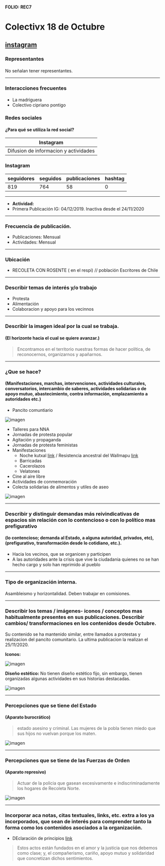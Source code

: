 #### FOLIO: REC7
# Colectivx 18 de Octubre

[instagram](https://www.instagram.com/colectivxreco18oct/)
---

### Representantes
#### 
No señalan tener representantes.

---
### Interacciones frecuentes
#### 
* La madriguera
* Colectivo cipriano pontigo

### Redes sociales
#### ¿Para qué se utiliza la red social?
| Instagram | 
|---|
|Difusion de informacion y actividades|

### **Instagram**
| seguidores | seguidos | publicaciones | hashtag 
|---|---|---|---|
|819|764|58| 0

---

* **Actividad:**   
* Primera Publicación IG: 04/12/2019. Inactiva desde el 24/11/2020

---
### Frecuencia de publicación.
* Publicaciones: Mensual
* Actividades: Mensual

---
### Ubicación
* RECOLETA CON ROSENTE ( en el respi) // población Escritores de Chile

---
### Describir temas de interés y/o trabajo
* Protesta
* Alimentación
* Colaboracion y apoyo para los vecinnos

---
### Describir la imagen ideal por la cual se trabaja.
#### (El horizonte hacia el cual se quiere avanzar.)
> Encontramos en el territorio nuestras formas de hacer política, de reconocernos, organizarnos y apañarnos.

---
### ¿Que se hace?
#### (Manifestaciones, marchas, intervenciones, actividades culturales, conversatorios, intercambio de saberes, actividades solidarias o de apoyo mutuo, abastecimiento, contra información, emplazamiento a autoridades etc.)
* Pancito comuntiario

![imagen](imagen3rec7.png)

* Talleres para NNA
* Jornadas de protesta popular
* Agitación y propaganda
* Jornadas de protesta feministas
* Manifestaciones
    * Noche kutxal [link](https://www.instagram.com/p/CDRCfscJgOO/) / Resistencia ancestral del Wallmapu [link](https://www.instagram.com/p/CDdAgx0J_l-/)
    * Barricadas
    * Cacerolazos
    * Velatones
* Cine al aire libre
* Actividades de conmemoración
* Colecta solidarias de alimentos y utiles de aseo

![imagen](imagen4rec7.png)

---
### Describir y distinguir demandas más reivindicativas de espacios sin relación con lo contencioso o con lo político mas prefigurativo
#### (lo contencioso; demanda al Estado, a alguna autoridad, privados, etc), (prefigurativo, transformación desde lo cotidiano, etc.).
* Hacia los vecinos, que se organicen y participen
* A las autoridades ante la crisis que vive la ciudadania quienes no se han hecho cargo y solo han reprimido al pueblo

---
### Tipo de organización interna.
#### 
Asambleismo y horizontalidad. Deben trabajar en comisiones.

---
### Describir los temas / imágenes- iconos / conceptos mas habitualmente presentes en sus publicaciones. Describir cambios/ transformaciones en los contenidos desde Octubre.
Su contenido se ha mantenido similar, entre llamados a protestas y realizacion del pancito comunitario. La ultima publicacion la realizan el 25/11/2020.

**Iconos:**

![imagen](imagen1rec7.png)

**Diseño estético:**
No tienen diseño estético fijo, sin embargo, tienen organizadas algunas actividades en sus historias destacadas.

![imagen](imagen2rec7.png)

---
### Percepciones que se tiene del Estado
#### (Aparato burocrático)
> estado asesino y criminal. Las mujeres de la pobla tienen miedo que sus hijos no vuelvan porque los maten.

![imagen](imagen6rec7.png)

---
### Percepciones que se tiene de las Fuerzas de Orden
#### (Aparato represivo)
> Actuar de la policia que gasean excesivamente e indiscriminadamente los hogares de Recoleta Norte. 

![imagen](imagen5rec7.png)

---
### Incorporar aca notas, citas textuales, links, etc. extra a los ya incorporados, que sean de interés para comprender tanto la forma como los contenidos asociados a la organización.
* DEclaración de principios [link](https://www.instagram.com/p/CEVGNyqJs4o/)
> Estos actos están fundados en el amor y la justicia que nos debemos como clase; y, el compañerismo, cariño, apoyo mutuo y solidaridad que concretizan dichos sentimientos.
